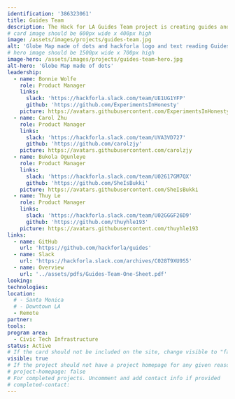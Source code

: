 ```yaml
---
identification: '386323061'
title: Guides Team
description: The Hack for LA Guides Team project is creating guides and templates from the effective practices that HfLA has developed and iterated from our projects. HfLA Guides aim to share replicable processes and practices from Engineering, UI/UX, Product Management, Data Science, Marketing Fundraising, DevOps, Admin, and Professional Development. The project seeks to further grow HfLA’s peer learning and iterative culture, and ultimately improve outcomes for the entire civic tech ecosystem.
# card image should be 600px wide x 400px high
image: /assets/images/projects/guides-team.jpg
alt: 'Globe Map made of dots and hackforla logo and text reading Guides Team'
# hero image should be 1500px wide x 700px high
image-hero: /assets/images/projects/guides-team-hero.jpg
alt-hero: 'Globe Map made of dots'
leadership:
  - name: Bonnie Wolfe
    role: Product Manager
    links:
      slack: 'https://hackforla.slack.com/team/UE1UG1YFP'
      github: 'https://github.com/ExperimentsInHonesty'
    picture: https://avatars.githubusercontent.com/ExperimentsInHonesty
  - name: Carol Zhu
    role: Product Manager
    links:
      slack: 'https://hackforla.slack.com/team/UVA3VD727'
      github: 'https://github.com/carolzjy'
    picture: https://avatars.githubusercontent.com/carolzjy
  - name: Bukola Ogunleye
    role: Product Manager
    links:
      slack: 'https://hackforla.slack.com/team/U02617GM7QX'
      github: 'https://github.com/SheIsBukki'
    picture: https://avatars.githubusercontent.com/SheIsBukki
  - name: Thuy Le
    role: Product Manager
    links:
      slack: 'https://hackforla.slack.com/team/U02GGGF26D9'
      github: 'https://github.com/thuyhle193'
    picture: https://avatars.githubusercontent.com/thuyhle193
links: 
  - name: GitHub
    url: 'https://github.com/hackforla/guides'
  - name: Slack
    url: 'https://hackforla.slack.com/archives/C028T9XU9S5'
  - name: Overview
    url: '../assets/pdfs/Guides-Team-One-Sheet.pdf'
looking:
technologies: 
location:
  # - Santa Monica
  # - Downtown LA
  - Remote
partner:
tools: 
program area:
  - Civic Tech Infrastructure
status: Active
# If the card should not be included on the site, change visible to "false"
visible: true
# If the project should not have a project homepage for any given reason, add the following line (uncommented):
# project-homepage: false
# For completed projects. Uncomment and add contact info if provided
# completed-contact:
---
```

